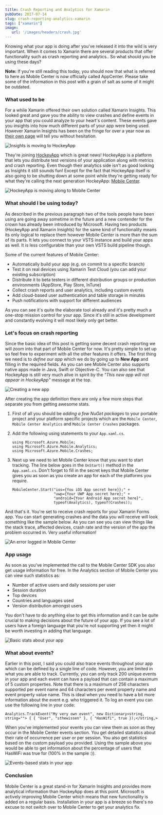 ```yaml
---
title: Crash Reporting and Analytics for Xamarin
pubDate: 2017-07-14
slug: crash-reporting-analytics-xamarin
tags: ["xamarin"]
image:
   url: '/images/headers/crash.jpg'
---
```


Knowing what your app is doing after you've released it into the wild is very important. When it comes to Xamarin there are several products that offer functionality such as crash reporting and analytics.. So what should you be using these days?  

**Note:** If you're still reading this today, you should now that what is referred to here as Mobile Center is now officially called AppCenter. Please take some of the information in this post with a grain of salt as some of it might be outdated.

### What used to be

For a while Xamarin offered their own solution called Xamarin Insights. This looked great and gave you the ability to view crashes and define events in your app that you could analyze to your heart's content. These events gave you insights into how much different parts of your app were being used. However Xamarin Insights has been on the fringe for over a year now as [their own page](https://www.xamarin.com/insights) will tell you without hesitation.

![Insights is moving to HockeyApp](/images/posts/insights.png)

They're joining [HockeyApp](https://www.hockeyapp.net/) which is great news! HockeyApp is a platform that lets you distribute test versions of your application along with metrics and crash reporting. Even though their analytics side isn't as good looking as Insights it still sounds fun! Except for the fact that HockeyApp itself is also going to be shutting down at some point while they're getting ready for what they're calling the next generation HockeyApp: [Mobile Center](https://mobile.azure.com/).

![HockeyApp is moving along to Mobile Center](/images/posts/hockeyapp.png)

### What should I be using today?

As described in the previous paragraph two of the tools people have been using are going away sometime in the future and a new contender for the crown has already been introduced by Microsoft. Having two products (HockeyApp and Xamarin Insights) for the same kind of functionality means its only logical to replace them however Mobile Center is more than the sum of its parts. It lets you connect to your VSTS instance and build your apps as well. It is less configurable than your own VSTS build pipeline though.

Some of the current features of Mobile Center:

*   Automatically build your app (e.g. on commit to a specific branch)
*   Test it on real devices using Xamarin Test Cloud (you can add your existing subscription)
*   Distribute it to beta testers in different distribution groups or production environments (AppStore, Play Store, InTune)
*   Collect crash reports and user analytics, including custom events
*   Add cloud-based user authentication and table storage in minutes
*   Push notifications with support for different audiences

As you can see it's quite the elaborate tool already and it's pretty much a one-stop mission control for your app. Since it's still in active development and constantly evolving it will most likely only get better.

### Let's focus on crash reporting

Since the basic idea of this post is getting some decent crash reporting we will zoom into that part of Mobile Center for now. It's pretty simple to set up so feel free to experiment with all the other features it offers. The first thing we need is to *define our app* which we do by going up to **New App** and filling in the required fields. As you can see Mobile Center also supports native apps made in Java, Swift or Objective-C. You can also see that HockeyApp is still very much alive in spirit by the *"This new app will not appear in HockeyApp"* message at the top.

![Creating a new app](/images/posts/demo.png)

After creating the app definition there are only a few more steps that separate you from getting awesome stats.

1.  First of all you should be *adding a few NuGet packages* to your portable project and your platform specific projects which are the `Mobile Center`, `Mobile Center Analytics` and `Mobile Center Crashes` packages.
2.  Add the following using statements to your `App.xaml.cs`.

    ```
    using Microsoft.Azure.Mobile; 
    using Microsoft.Azure.Mobile.Analytics;
    using Microsoft.Azure.Mobile.Crashes;
    ```
    
3.  Next up we need to let Mobile Center know that you want to start tracking. The line below goes in the `OnStart()` method in the `App.xaml.cs`. Don't forget to fill in the secret keys that Mobile Center gives you as soon as you create an app for each of the platforms you require.  
  
    ```
    MobileCenter.Start("ios={You iOS App secret here}};" +
                       "uwp={Your UWP App secret here};" +
                       "android={Your Android App secret here}",
                       typeof(Analytics), typeof(Crashes));
    ```

And that's it. You're set to receive crash reports for your Xamarin Forms app. You can start generating crashes and the data you will receive will look something like the sample below. As you can see you can view things like the stack trace, affected devices, crash rate and the version of the app the problem occurred in. Very useful information!

![An error logged in Mobile Center](/images/posts/error.png)

### App usage

As soon as you've implemented the call to the Mobile Center SDK you also get usage information for free. In the Analytics section of Mobile Center you can view such statistics as:

*   Number of active users and daily sessions per user
*   Session duration
*   Top devices
*   Countries and languages used
*   Version distribution amongst users

You don't have to do anything else to get this information and it can be quite crucial to making decisions about the future of your app. If you see a lot of users have a foreign language that you're not supporting yet then it might be worth investing in adding that language.

![Basic stats about your app](/images/posts/events.png)

### What about events?

Earlier in this post, I said you could also trace events throughout your app which can be defined by a single line of code. However, you are limited in what you are able to track. Currently, you can only track 200 unique events in your app and each event can have a payload that can contain a maximum of 5 custom properties. Note that there is a maximum of 256 characters supported per event name and 64 characters per event property name and event property value name. This is ideal when you need to have a bit more information about the event e.g. who triggered it. To log an event you can use the following line in your code:

`Analytics.TrackEvent("My very own event", new Dictionary<string, string=""> { { "User", "sthewissen" }, { "HasWifi", true });</string,>`

When you've implemented your events you can view them as soon as they occur in the Mobile Center events section. You get detailed statistics about their rate of occurrence per user or per session. You also get statistics based on the custom payload you provided. Using the sample above you would be able to get information about the percentage of users that HasWiFi was true for (100% in the sample :)).

![Events-based stats in your app](/images/posts/events2.png)

### Conclusion

Mobile Center is a great stand-in for Xamarin Insights and provides more analytical information than HockeyApp does at this point. Microsoft is actively improving Mobile Center which means that new functionality is added on a regular basis. Installation in your app is a breeze so there's no excuse to not switch over to Mobile Center to get your analytics fix.